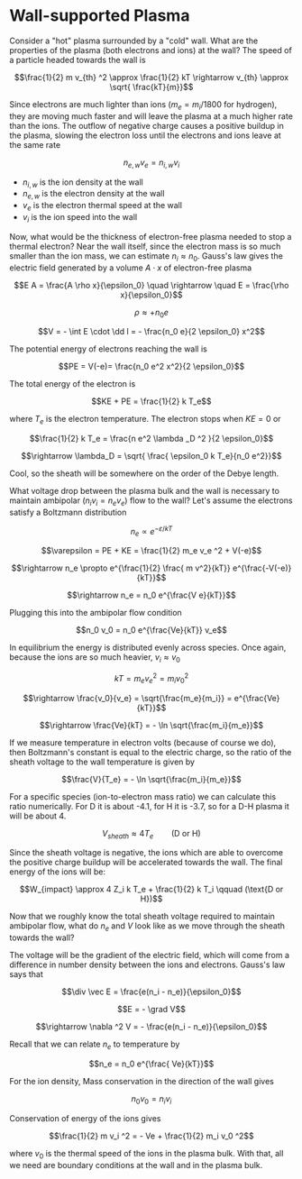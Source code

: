 # Wall-supported Plasma

Consider a "hot" plasma surrounded by a "cold" wall. What are the properties of the plasma (both electrons and ions) at the wall? The speed of a particle headed towards the wall is

```math
\frac{1}{2} m v_{th} ^2 \approx \frac{1}{2} kT \rightarrow v_{th} \approx \sqrt{ \frac{kT}{m}}
```

Since electrons are much lighter than ions ($` m_e = m_i / 1800 `$ for hydrogen), they are moving much faster and will leave the plasma at a much higher rate than the ions. The outflow of negative charge causes a positive buildup in the plasma, slowing the electron loss until the electrons and ions leave at the same rate

```math
n_{e, w} v_e = n_{i, w} v_i
```

- $` n_{i,w} `$ is the ion density at the wall
- $` n_{e, w} `$ is the electron density at the wall
- $` v_e `$ is the electron thermal speed at the wall
- $` v_i `$ is the ion speed into the wall

Now, what would be the thickness of electron-free plasma needed to stop a thermal electron? Near the wall itself, since the electron mass is so much smaller than the ion mass, we can estimate $` n_i \approx n_0 `$. Gauss's law gives the electric field generated by a volume $` A \cdot x `$ of electron-free plasma

```math
E A = \frac{A \rho x}{\epsilon_0} \quad \rightarrow \quad E = \frac{\rho x}{\epsilon_0}
``` 
```math
\rho \approx + n_0 e
```
```math
V = - \int E \cdot \dd l = - \frac{n_0 e}{2 \epsilon_0} x^2
```
The potential energy of electrons reaching the wall is

```math
PE = V(-e)= \frac{n_0 e^2 x^2}{2 \epsilon_0}
```

The total energy of the electron is
```math
KE + PE = \frac{1}{2} k T_e
```
where $` T_e `$ is the electron temperature. The electron stops when $` KE = 0  `$ or
```math
\frac{1}{2} k T_e = \frac{n e^2 \lambda _D ^2 }{2 \epsilon_0}
```
```math
\rightarrow \lambda_D = \sqrt{ \frac{ \epsilon_0 k T_e}{n_0 e^2}}
```

Cool, so the sheath will be somewhere on the order of the Debye length.

What voltage drop between the plasma bulk and the wall is necessary to maintain ambipolar $` (n_i v_i = n_e v_e) `$ flow to the wall? Let's assume the electrons satisfy a Boltzmann distribution

```math
n_e \propto e^{- \varepsilon/kT}
```
```math
\varepsilon = PE + KE = \frac{1}{2} m_e v_e ^2 + V(-e)
```
```math
\rightarrow n_e \propto e^{\frac{1}{2} \frac{ m v^2}{kT}} e^{\frac{-V(-e)}{kT}}
```
```math
\rightarrow n_e = n_0 e^{\frac{V e}{kT}}
```

Plugging this into the ambipolar flow condition

```math
n_0 v_0 = n_0 e^{\frac{Ve}{kT}} v_e
```

In equilibrium the energy is distributed evenly across species. Once again, because the ions are so much heavier, $` v_i \approx v_0 `$ 

```math
kT = m_e v_e ^2 = m_i v_0 ^2
```
```math
\rightarrow \frac{v_0}{v_e} = \sqrt{\frac{m_e}{m_i}} = e^{\frac{Ve}{kT}}
```
```math
\rightarrow \frac{Ve}{kT} = - \ln \sqrt{\frac{m_i}{m_e}}
```

If we measure temperature in electron volts (because of course we do), then Boltzmann's constant is equal to the electric charge, so the ratio of the sheath voltage to the wall temperature is given by

```math
\frac{V}{T_e} = - \ln \sqrt{\frac{m_i}{m_e}}
```

For a specific species (ion-to-electron mass ratio) we can calculate this ratio numerically. For D it is about -4.1, for H it is -3.7, so for a D-H plasma it will be about 4.

```math
V_{sheath} \approx 4 T_e \qquad (\text{D or H})
```

Since the sheath voltage is negative, the ions which are able to overcome the positive charge buildup will be accelerated towards the wall. The final energy of the ions will be:

```math
W_{impact} \approx 4 Z_i k T_e + \frac{1}{2} k T_i \qquad (\text{D or H})
```

Now that we roughly know the total sheath voltage required to maintain ambipolar flow, what do $` n_e `$ and $` V `$ look like as we move through the sheath towards the wall?

The voltage will be the gradient of the electric field, which will come from a difference in number density between the ions and electrons. Gauss's law says that

```math
\div \vec E = \frac{e(n_i - n_e)}{\epsilon_0}
```
```math
E = - \grad V
```
```math
\rightarrow \nabla ^2 V = - \frac{e(n_i - n_e)}{\epsilon_0}
```

Recall that we can relate $` n_e `$ to temperature by

```math
n_e = n_0 e^{\frac{ Ve}{kT}}
```

For the ion density, Mass conservation in the direction of the wall gives

```math
n_0 v_0 = n_i v_i
```

Conservation of energy of the ions gives

```math
\frac{1}{2} m v_i ^2 = - Ve + \frac{1}{2} m_i v_0 ^2
```

where $` v_0 `$ is the thermal speed of the ions in the plasma bulk. With that, all we need are boundary conditions at the wall and in the plasma bulk. 